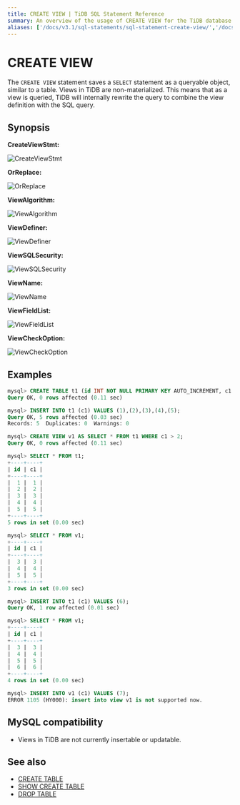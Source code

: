 ```yaml
---
title: CREATE VIEW | TiDB SQL Statement Reference
summary: An overview of the usage of CREATE VIEW for the TiDB database.
aliases: ['/docs/v3.1/sql-statements/sql-statement-create-view/','/docs/v3.1/reference/sql/statements/create-view/']
---
```


# CREATE VIEW

The `CREATE VIEW` statement saves a `SELECT` statement as a queryable object, similar to a table. Views in TiDB are non-materialized. This means that as a view is queried, TiDB will internally rewrite the query to combine the view definition with the SQL query.

## Synopsis

**CreateViewStmt:**

![CreateViewStmt](https://docs-download.pingcap.com/media/images/docs/sqlgram/CreateViewStmt.png)

**OrReplace:**

![OrReplace](https://docs-download.pingcap.com/media/images/docs/sqlgram/OrReplace.png)

**ViewAlgorithm:**

![ViewAlgorithm](https://docs-download.pingcap.com/media/images/docs/sqlgram/ViewAlgorithm.png)

**ViewDefiner:**

![ViewDefiner](https://docs-download.pingcap.com/media/images/docs/sqlgram/ViewDefiner.png)

**ViewSQLSecurity:**

![ViewSQLSecurity](https://docs-download.pingcap.com/media/images/docs/sqlgram/ViewSQLSecurity.png)

**ViewName:**

![ViewName](https://docs-download.pingcap.com/media/images/docs/sqlgram/ViewName.png)

**ViewFieldList:**

![ViewFieldList](https://docs-download.pingcap.com/media/images/docs/sqlgram/ViewFieldList.png)

**ViewCheckOption:**

![ViewCheckOption](https://docs-download.pingcap.com/media/images/docs/sqlgram/ViewCheckOption.png)

## Examples

```sql
mysql> CREATE TABLE t1 (id INT NOT NULL PRIMARY KEY AUTO_INCREMENT, c1 INT NOT NULL);
Query OK, 0 rows affected (0.11 sec)

mysql> INSERT INTO t1 (c1) VALUES (1),(2),(3),(4),(5);
Query OK, 5 rows affected (0.03 sec)
Records: 5  Duplicates: 0  Warnings: 0

mysql> CREATE VIEW v1 AS SELECT * FROM t1 WHERE c1 > 2;
Query OK, 0 rows affected (0.11 sec)

mysql> SELECT * FROM t1;
+----+----+
| id | c1 |
+----+----+
|  1 |  1 |
|  2 |  2 |
|  3 |  3 |
|  4 |  4 |
|  5 |  5 |
+----+----+
5 rows in set (0.00 sec)

mysql> SELECT * FROM v1;
+----+----+
| id | c1 |
+----+----+
|  3 |  3 |
|  4 |  4 |
|  5 |  5 |
+----+----+
3 rows in set (0.00 sec)

mysql> INSERT INTO t1 (c1) VALUES (6);
Query OK, 1 row affected (0.01 sec)

mysql> SELECT * FROM v1;
+----+----+
| id | c1 |
+----+----+
|  3 |  3 |
|  4 |  4 |
|  5 |  5 |
|  6 |  6 |
+----+----+
4 rows in set (0.00 sec)

mysql> INSERT INTO v1 (c1) VALUES (7);
ERROR 1105 (HY000): insert into view v1 is not supported now.
```

## MySQL compatibility

* Views in TiDB are not currently insertable or updatable.

## See also

* [CREATE TABLE](/sql-statements/sql-statement-create-table.md)
* [SHOW CREATE TABLE](/sql-statements/sql-statement-show-create-table.md)
* [DROP TABLE](/sql-statements/sql-statement-drop-table.md)
